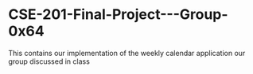 # CSE-201-Final-Project---Group-0x64
This contains our implementation of the weekly calendar application our group discussed in class
